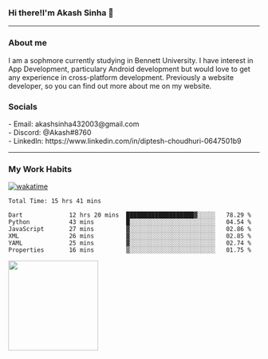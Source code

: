 <h3>Hi there!I'm Akash Sinha 👋</h3>

--- 

<h3>About me</h3>
I am a sophmore currently studying in Bennett University. I have interest in App Development, particulary Android development but would love to get any experience in cross-platform development. Previously a website developer, so you can find out more about me on my website.

<h3>Socials</h3>
 - Email: akashsinha432003@gmail.com<br>
 - Discord: @Akash#8760<br>
 - LinkedIn: https://www.linkedin.com/in/diptesh-choudhuri-0647501b9<br>


---

<h3>My Work Habits</h3>

[![wakatime](https://wakatime.com/badge/user/938b2951-49cf-4810-9b9e-c17cde3d3343.svg)](https://wakatime.com/@938b2951-49cf-4810-9b9e-c17cde3d3343)

<!--START_SECTION:waka-->

```text
Total Time: 15 hrs 41 mins

Dart             12 hrs 20 mins  ███████████████████▓░░░░░   78.29 %
Python           43 mins         █░░░░░░░░░░░░░░░░░░░░░░░░   04.54 %
JavaScript       27 mins         ▓░░░░░░░░░░░░░░░░░░░░░░░░   02.86 %
XML              26 mins         ▓░░░░░░░░░░░░░░░░░░░░░░░░   02.85 %
YAML             25 mins         ▓░░░░░░░░░░░░░░░░░░░░░░░░   02.74 %
Properties       16 mins         ▒░░░░░░░░░░░░░░░░░░░░░░░░   01.75 %
```

<!--END_SECTION:waka-->

<img height="180em" src="https://github-readme-stats.vercel.app/api?username=theskysinha&show_icons=true&hide_border=true&&count_private=true&include_all_commits=true" />
<!---
theskysinha/theskysinha is a ✨ special ✨ repository because its `README.md` (this file) appears on your GitHub profile.
You can click the Preview link to take a look at your changes.
--->
